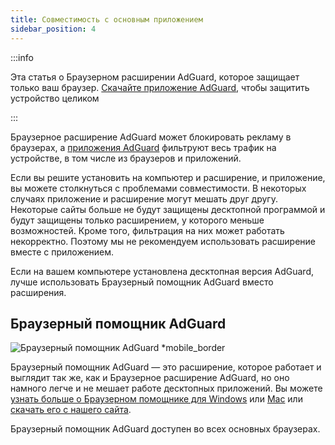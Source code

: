 ```yaml
---
title: Совместимость с основным приложением
sidebar_position: 4
---
```


:::info

Эта статья о Браузерном расширении AdGuard, которое защищает только ваш браузер. [Скачайте приложение AdGuard](https://agrd.io/download-kb-adblock), чтобы защитить устройство целиком

:::

Браузерное расширение AdGuard может блокировать рекламу в браузерах, а [приложения AdGuard](/adguard-browser-extension/comparison-standalone) фильтруют весь трафик на устройстве, в том числе из браузеров и приложений.

Если вы решите установить на компьютер и расширение, и приложение, вы можете столкнуться с проблемами совместимости. В некоторых случаях приложение и расширение могут мешать друг другу. Некоторые сайты больше не будут защищены десктопной программой и будут защищены только расширением, у которого меньше возможностей. Кроме того, фильтрация на них может работать некорректно. Поэтому мы не рекомендуем использовать расширение вместе с приложением.

Если на вашем компьютере установлена десктопная версия AdGuard, лучше использовать Браузерный помощник AdGuard вместо расширения.

## Браузерный помощник AdGuard

![Браузерный помощник AdGuard \*mobile_border](https://cdn.adtidy.org/content/kb/ad_blocker/browser_extension/ad_blocker_browser_extension_assistant.png)

Браузерный помощник AdGuard — это расширение, которое работает и выглядит так же, как и Браузерное расширение AdGuard, но оно намного легче и не мешает работе десктопных приложений. Вы можете [узнать больше о Браузерном помощнике для Windows](/adguard-for-windows/browser-assistant) или [Mac](/adguard-for-mac/features/browser-assistant) или [скачать его с нашего сайта](https://adguard.com/adguard-assistant/overview.html).

Браузерный помощник AdGuard доступен во всех основных браузерах.
